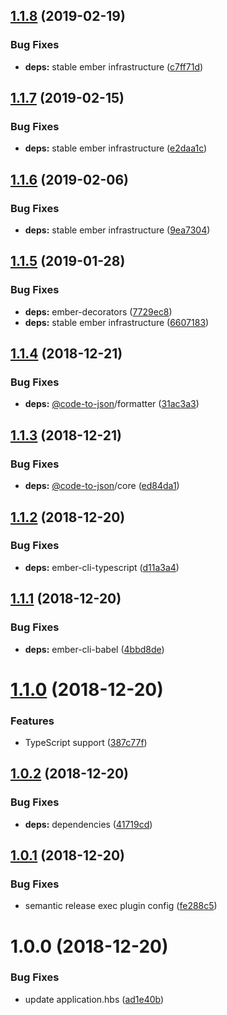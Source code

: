 ## [1.1.8](https://github.com/code-to-json/code-to-json.github.io/compare/v1.1.7...v1.1.8) (2019-02-19)


### Bug Fixes

* **deps:** stable ember infrastructure ([c7ff71d](https://github.com/code-to-json/code-to-json.github.io/commit/c7ff71d))

## [1.1.7](https://github.com/code-to-json/code-to-json.github.io/compare/v1.1.6...v1.1.7) (2019-02-15)


### Bug Fixes

* **deps:** stable ember infrastructure ([e2daa1c](https://github.com/code-to-json/code-to-json.github.io/commit/e2daa1c))

## [1.1.6](https://github.com/code-to-json/code-to-json.github.io/compare/v1.1.5...v1.1.6) (2019-02-06)


### Bug Fixes

* **deps:** stable ember infrastructure ([9ea7304](https://github.com/code-to-json/code-to-json.github.io/commit/9ea7304))

## [1.1.5](https://github.com/code-to-json/code-to-json.github.io/compare/v1.1.4...v1.1.5) (2019-01-28)


### Bug Fixes

* **deps:** ember-decorators ([7729ec8](https://github.com/code-to-json/code-to-json.github.io/commit/7729ec8))
* **deps:** stable ember infrastructure ([6607183](https://github.com/code-to-json/code-to-json.github.io/commit/6607183))

## [1.1.4](https://github.com/code-to-json/code-to-json.github.io/compare/v1.1.3...v1.1.4) (2018-12-21)


### Bug Fixes

* **deps:** [@code-to-json](https://github.com/code-to-json)/formatter ([31ac3a3](https://github.com/code-to-json/code-to-json.github.io/commit/31ac3a3))

## [1.1.3](https://github.com/code-to-json/code-to-json.github.io/compare/v1.1.2...v1.1.3) (2018-12-21)


### Bug Fixes

* **deps:** [@code-to-json](https://github.com/code-to-json)/core ([ed84da1](https://github.com/code-to-json/code-to-json.github.io/commit/ed84da1))

## [1.1.2](https://github.com/code-to-json/code-to-json.github.io/compare/v1.1.1...v1.1.2) (2018-12-20)


### Bug Fixes

* **deps:** ember-cli-typescript ([d11a3a4](https://github.com/code-to-json/code-to-json.github.io/commit/d11a3a4))

## [1.1.1](https://github.com/code-to-json/code-to-json.github.io/compare/v1.1.0...v1.1.1) (2018-12-20)


### Bug Fixes

* **deps:** ember-cli-babel ([4bbd8de](https://github.com/code-to-json/code-to-json.github.io/commit/4bbd8de))

# [1.1.0](https://github.com/code-to-json/code-to-json.github.io/compare/v1.0.2...v1.1.0) (2018-12-20)


### Features

* TypeScript support ([387c77f](https://github.com/code-to-json/code-to-json.github.io/commit/387c77f))

## [1.0.2](https://github.com/code-to-json/code-to-json.github.io/compare/v1.0.1...v1.0.2) (2018-12-20)


### Bug Fixes

* **deps:** dependencies ([41719cd](https://github.com/code-to-json/code-to-json.github.io/commit/41719cd))

## [1.0.1](https://github.com/code-to-json/code-to-json.github.io/compare/v1.0.0...v1.0.1) (2018-12-20)


### Bug Fixes

* semantic release exec plugin config ([fe288c5](https://github.com/code-to-json/code-to-json.github.io/commit/fe288c5))

# 1.0.0 (2018-12-20)


### Bug Fixes

* update application.hbs ([ad1e40b](https://github.com/code-to-json/code-to-json.github.io/commit/ad1e40b))

